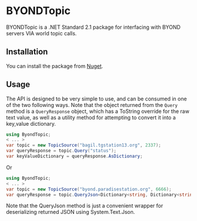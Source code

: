 # BYONDTopic

BYONDTopic is a .NET Standard 2.1 package for interfacing with BYOND servers VIA world topic calls.

## Installation

You can install the package from [Nuget](https://www.nuget.org/packages/ByondTopic).

## Usage

The API is designed to be very simple to use, and can be consumed in one of the two following ways. Note that the object returned from the ``Query`` method is a ``QueryResponse`` object, which has a ToString override for the raw text value, as well as a utility method for attempting to convert it into a key,value dictionary.

```csharp
using ByondTopic;
< ... >
var topic = new TopicSource("bagil.tgstation13.org", 2337);
var queryResponse = topic.Query("status");
var keyValueDictionary = queryResponse.AsDictionary;
```

Or

```csharp
using ByondTopic;
< ... >
var topic = new TopicSource("byond.paradisestation.org", 6666);
var queryResponse = topic.QueryJson<Dictionary<string, Dictionary<string, string>>>("manifest");
```

Note that the QueryJson method is just a convenient wrapper for deserializing returned JSON using System.Text.Json.